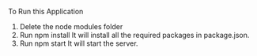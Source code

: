 To Run this Application

1. Delete the node modules folder
2. Run npm install
   It will install all the required packages in package.json.
3. Run npm start
   It will start the server.
